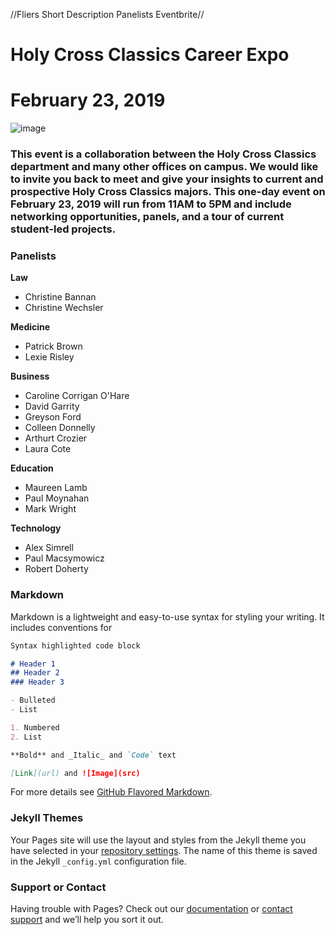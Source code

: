 //Fliers
  Short Description
  Panelists
  Eventbrite//
  

# Holy Cross Classics Career Expo
# February 23, 2019
![image](https://user-images.githubusercontent.com/32398864/47621547-d1569d00-dacf-11e8-88eb-c08b03a96d8e.jpg)

### This event is a collaboration between the Holy Cross Classics department and many other offices on campus. We would like to invite you back to meet and give your insights to current and prospective Holy Cross Classics majors. This one-day event on February 23, 2019 will run from 11AM to 5PM and include networking opportunities, panels, and a tour of current student-led projects.

### Panelists

**Law**
- Christine Bannan
- Christine Wechsler

**Medicine**
- Patrick Brown
- Lexie Risley

**Business**
- Caroline Corrigan O'Hare
- David Garrity
- Greyson Ford
- Colleen Donnelly
- Arthurt Crozier
- Laura Cote

**Education**
- Maureen Lamb
- Paul Moynahan
- Mark Wright

**Technology**
- Alex Simrell
- Paul Macsymowicz
- Robert Doherty


### Markdown

Markdown is a lightweight and easy-to-use syntax for styling your writing. It includes conventions for

```markdown
Syntax highlighted code block

# Header 1
## Header 2
### Header 3

- Bulleted
- List

1. Numbered
2. List

**Bold** and _Italic_ and `Code` text

[Link](url) and ![Image](src)
```

For more details see [GitHub Flavored Markdown](https://guides.github.com/features/mastering-markdown/).

### Jekyll Themes

Your Pages site will use the layout and styles from the Jekyll theme you have selected in your [repository settings](https://github.com/hcclassicscareer/careerexpo/settings). The name of this theme is saved in the Jekyll `_config.yml` configuration file.

### Support or Contact

Having trouble with Pages? Check out our [documentation](https://help.github.com/categories/github-pages-basics/) or [contact support](https://github.com/contact) and we’ll help you sort it out.
